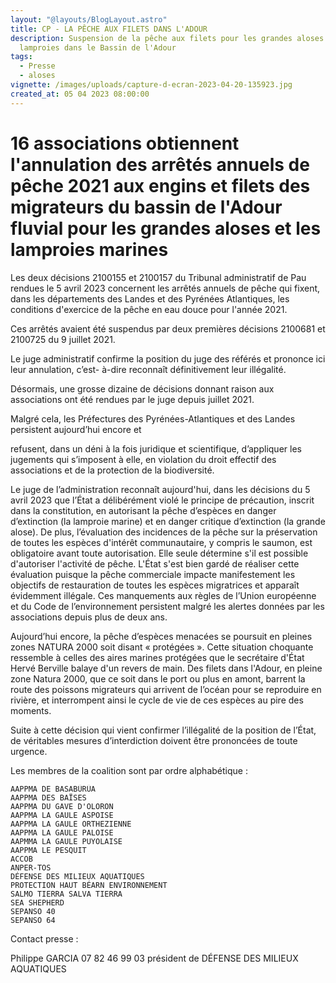 ```yaml
---
layout: "@layouts/BlogLayout.astro"
title: CP - LA PÊCHE AUX FILETS DANS L'ADOUR
description: Suspension de la pêche aux filets pour les grandes aloses et les
  lamproies dans le Bassin de l'Adour
tags:
  - Presse
  - aloses
vignette: /images/uploads/capture-d-ecran-2023-04-20-135923.jpg
created_at: 05 04 2023 08:00:00
---
```

# 16 associations obtiennent l'annulation des arrêtés annuels de pêche 2021 aux engins et filets des migrateurs du bassin de l'Adour fluvial pour les grandes aloses et les lamproies marines

Les deux décisions 2100155 et 2100157 du Tribunal administratif de Pau rendues le 5 avril 2023
concernent les arrêtés annuels de pêche qui fixent, dans les départements des Landes et des
Pyrénées Atlantiques, les conditions d'exercice de la pêche en eau douce pour l'année 2021.

Ces arrêtés avaient été suspendus par deux premières décisions 2100681 et 2100725 du 9 juillet
2021.

Le juge administratif confirme la position du juge des référés et prononce ici leur annulation, c’est-
à-dire reconnaît définitivement leur illégalité.

Désormais, une grosse dizaine de décisions donnant raison aux associations ont été rendues par le
juge depuis juillet 2021.

Malgré cela, les Préfectures des Pyrénées-Atlantiques et des Landes persistent aujourd’hui encore et


refusent, dans un déni à la fois juridique et scientifique, d’appliquer les jugements qui s’imposent à
elle, en violation du droit effectif des associations et de la protection de la biodiversité.

Le juge de l’administration reconnaît aujourd'hui, dans les décisions du 5 avril 2023 que l’État a
délibérément violé le principe de précaution, inscrit dans la constitution, en autorisant la pêche
d’espèces en danger d’extinction (la lamproie marine) et en danger critique d’extinction (la grande
alose). De plus, l’évaluation des incidences de la pêche sur la préservation de toutes les espèces
d'intérêt communautaire, y compris le saumon, est obligatoire avant toute autorisation. Elle seule
détermine s'il est possible d'autoriser l'activité de pêche. L'État s'est bien gardé de réaliser cette
évaluation puisque la pêche commerciale impacte manifestement les objectifs de restauration de
toutes les espèces migratrices et apparaît évidemment illégale. Ces manquements aux règles de
l’Union européenne et du Code de l’environnement persistent malgré les alertes données par les
associations depuis plus de deux ans.

Aujourd’hui encore, la pêche d’espèces menacées se poursuit en pleines zones NATURA 2000 soit
disant « protégées ». Cette situation choquante ressemble à celles des aires marines protégées que le
secrétaire d'État Hervé Berville balaye d'un revers de main. Des filets dans l'Adour, en pleine zone
Natura 2000, que ce soit dans le port ou plus en amont, barrent la route des poissons migrateurs qui
arrivent de l’océan pour se reproduire en rivière, et interrompent ainsi le cycle de vie de ces espèces
au pire des moments.

Suite à cette décision qui vient confirmer l’illégalité de la position de l’État, de véritables mesures
d’interdiction doivent être prononcées de toute urgence.

Les membres de la coalition sont par ordre alphabétique :

```
AAPPMA DE BASABÜRÜA
AAPPMA DES BAÏSES
AAPPMA DU GAVE D'OLORON
AAPPMA LA GAULE ASPOISE
AAPPMA LA GAULE ORTHEZIENNE
AAPPMA LA GAULE PALOISE
AAPMMA LA GAULE PUYOLAISE
AAPPMA LE PESQUIT
ACCOB
ANPER-TOS
DÉFENSE DES MILIEUX AQUATIQUES
PROTECTION HAUT BÉARN ENVIRONNEMENT
SALMO TIERRA SALVA TIERRA
SEA SHEPHERD
SEPANSO 40
SEPANSO 64
```
Contact presse :

Philippe GARCIA 07 82 46 99 03 président de DÉFENSE DES MILIEUX AQUATIQUES